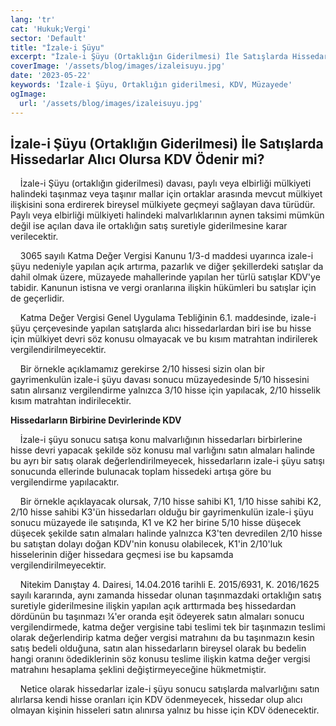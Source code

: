 ```yaml
---
lang: 'tr'
cat: 'Hukuk;Vergi'
sector: 'Default'
title: "İzale-i Şüyu"
excerpt: "İzale-i Şüyu (Ortaklığın Giderilmesi) İle Satışlarda Hissedarlar Alıcı Olursa KDV Ödenir mi?"
coverImage: '/assets/blog/images/izaleisuyu.jpg'
date: '2023-05-22'
keywords: 'İzale-i Şüyu, Ortaklığın giderilmesi, KDV, Müzayede'
ogImage:
  url: '/assets/blog/images/izaleisuyu.jpg'
---
```


## İzale-i Şüyu (Ortaklığın Giderilmesi) İle Satışlarda Hissedarlar Alıcı Olursa KDV Ödenir mi?

‎  ‎  ‎  ‎ İzale-i Şüyu (ortaklığın giderilmesi) davası, paylı veya elbirliği mülkiyeti halindeki taşınmaz veya taşınır mallar için ortaklar arasında mevcut mülkiyet ilişkisini sona erdirerek bireysel mülkiyete geçmeyi sağlayan dava türüdür. Paylı veya elbirliği mülkiyeti halindeki malvarlıklarının aynen taksimi mümkün değil ise açılan dava ile ortaklığın satış suretiyle giderilmesine karar verilecektir.

‎  ‎  ‎  ‎ 3065 sayılı Katma Değer Vergisi Kanunu 1/3-d maddesi uyarınca izale-i şüyu nedeniyle yapılan açık artırma, pazarlık ve diğer şekillerdeki satışlar da dahil olmak üzere, müzayede mahallerinde yapılan her türlü satışlar KDV'ye tabidir. Kanunun istisna ve vergi oranlarına ilişkin hükümleri bu satışlar için de geçerlidir.

‎  ‎  ‎  ‎ Katma Değer Vergisi Genel Uygulama Tebliğinin 6.1. maddesinde, izale-i şüyu çerçevesinde yapılan satışlarda alıcı hissedarlardan biri ise bu hisse için mülkiyet devri söz konusu olmayacak ve bu kısım matrahtan indirilerek vergilendirilmeyecektir.

‎  ‎  ‎  ‎ Bir örnekle açıklamamız gerekirse 2/10 hissesi sizin olan bir gayrimenkulün izale-i şüyu davası sonucu müzayedesinde 5/10 hissesini satın alırsanız vergilendirme yalnızca 3/10 hisse için yapılacak, 2/10 hisselik kısım matrahtan indirilecektir.

**Hissedarların Birbirine Devirlerinde KDV**

‎  ‎  ‎  ‎ İzale-i şüyu sonucu satışa konu malvarlığının hissedarları birbirlerine hisse devri yapacak şekilde söz konusu mal varlığını satın almaları halinde bu ayrı bir satış olarak değerlendirilmeyecek, hissedarların izale-i şüyu satışı sonucunda ellerinde bulunacak toplam hissedeki artışa göre bu vergilendirme yapılacaktır.

‎  ‎  ‎  ‎ Bir örnekle açıklayacak olursak, 7/10 hisse sahibi K1, 1/10 hisse sahibi K2, 2/10 hisse sahibi K3'ün hissedarları olduğu bir gayrimenkulün izale-i şüyu sonucu müzayede ile satışında, K1 ve K2 her birine 5/10 hisse düşecek düşecek şekilde satın almaları halinde yalnızca K3'ten devredilen 2/10 hisse bu satıştan dolayı doğan KDV'nin konusu olabilecek, K1'in 2/10'luk hisselerinin diğer hissedara geçmesi ise bu kapsamda vergilendirilmeyecektir.

‎  ‎  ‎  ‎ Nitekim Danıştay 4. Dairesi, 14.04.2016 tarihli E. 2015/6931, K. 2016/1625 sayılı kararında, aynı zamanda hissedar olunan taşınmazdaki ortaklığın satış suretiyle giderilmesine ilişkin yapılan açık arttırmada beş hissedardan dördünün bu taşınmazı ¼'er oranda eşit ödeyerek satın almaları sonucu vergilendirmede, katma değer vergisine tabi teslimi tek bir taşınmazın teslimi olarak değerlendirip katma değer vergisi matrahını da bu taşınmazın kesin satış bedeli olduğuna, satın alan hissedarların bireysel olarak bu bedelin hangi oranını ödediklerinin söz konusu teslime ilişkin katma değer vergisi matrahını hesaplama şeklini değiştirmeyeceğine hükmetmiştir.

‎  ‎  ‎  ‎ Netice olarak hissedarlar izale-i şüyu sonucu satışlarda malvarlığını satın alırlarsa kendi hisse oranları için KDV ödenmeyecek, hissedar olup alıcı olmayan kişinin hisseleri satın alınırsa yalnız bu hisse için KDV ödenecektir.